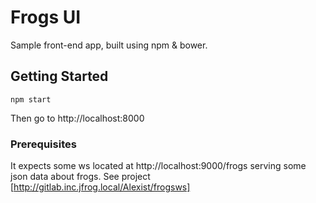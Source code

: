 # Frogs UI

Sample front-end app, built using npm & bower.

## Getting Started

```
npm start
```

Then go to http://localhost:8000

### Prerequisites

It expects some ws located at http://localhost:9000/frogs serving some json data about frogs.
See project [http://gitlab.inc.jfrog.local/Alexist/frogsws]
